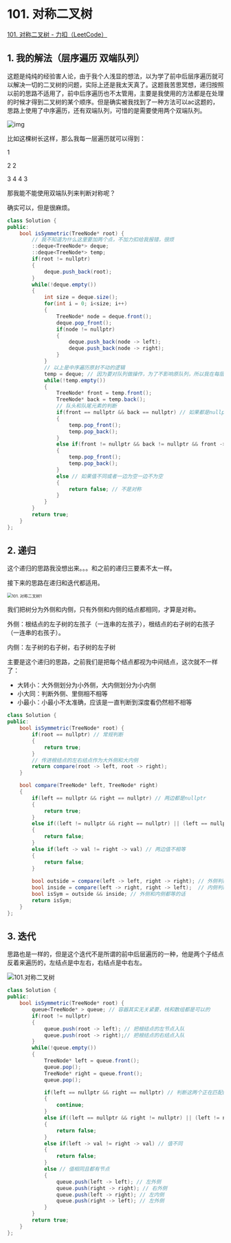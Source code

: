 # 101. 对称二叉树

[101. 对称二叉树 - 力扣（LeetCode）](https://leetcode.cn/problems/symmetric-tree/)



## 1. 我的解法（层序遍历 双端队列）

这题是纯纯的经验害人论，由于我个人浅显的想法，以为学了前中后层序遍历就可以解决一切的二叉树的问题，实际上还是我太天真了。这题我苦思冥想，递归按照以前的思路不适用了，前中后序遍历也不太管用，主要是我使用的方法都是在处理的时候才得到二叉树的某个顺序。但是确实被我找到了一种方法可以ac这题的，思路上使用了中序遍历，还有双端队列，可惜的是需要使用两个双端队列。

![img](https://assets.leetcode.com/uploads/2021/02/19/symtree1.jpg)

比如这棵树长这样，那么我每一层遍历就可以得到：

1

2 2

3 4 4 3

那我能不能使用双端队列来判断对称呢？

确实可以，但是很麻烦。

```c#
class Solution {
public:
    bool isSymmetric(TreeNode* root) {
        // 我不知道为什么这里要加两个点，不加力扣给我报错，很烦
        ::deque<TreeNode*> deque;
        ::deque<TreeNode*> temp;
        if(root != nullptr)
        {
            deque.push_back(root);
        }
        while(!deque.empty())
        {
            int size = deque.size();
            for(int i = 0; i<size; i++)
            {
                TreeNode* node = deque.front();
                deque.pop_front();
                if(node != nullptr)
                {
                    deque.push_back(node -> left);
                    deque.push_back(node -> right);
                }
            }
            // 以上是中序遍历原封不动的逻辑
            temp = deque; // 因为要对队列做操作，为了不影响原队列，所以我在每层遍历结束后就拷贝一次来做判断
            while(!temp.empty())
            {
                TreeNode* front = temp.front();
                TreeNode* back = temp.back();
                // 队头和队尾元素的判断
                if(front == nullptr && back == nullptr) // 如果都是nullptr，继续循环
                {
                    temp.pop_front();
                    temp.pop_back();
                } 
                else if(front != nullptr && back != nullptr && front -> val == back -> val) // 都存在且值相同
                {
                    temp.pop_front();
                    temp.pop_back();
                }
                else // 如果值不同或者一边为空一边不为空
                {
                    return false; // 不是对称
                }
            }
        }
        return true;
    }
};
```



## 2. 递归

这个递归的思路我没想出来。。。和之前的递归三要素不太一样。

接下来的思路在递归和迭代都适用。

<img src="https://img-blog.csdnimg.cn/20210203144624414.png" alt="101. 对称二叉树1" style="zoom:67%;" />

我们把树分为外侧和内侧，只有外侧和内侧的结点都相同，才算是对称。

外侧：根结点的左子树的左孩子（一连串的左孩子），根结点的右子树的右孩子（一连串的右孩子）。

内侧：左子树的右子树，右子树的左子树

主要是这个递归的思路，之前我们是把每个结点都视为中间结点，这次就不一样了：

- 大转小：大外侧划分为小外侧，大内侧划分为小内侧
- 小大同：判断外侧、里侧相不相等
- 小最小：小最小不太准确，应该是一直判断到深度看仍然相不相等

```c#
class Solution {
public:
    bool isSymmetric(TreeNode* root) {
        if(root == nullptr) // 常规判断
        {
            return true;
        }
        // 传进根结点的左右结点作为大外侧和大内侧
        return compare(root -> left, root -> right);
    }

    bool compare(TreeNode* left, TreeNode* right)
    {
        if(left == nullptr && right == nullptr) // 两边都是nullptr
        {
            return true;
        }
        else if((left != nullptr && right == nullptr) || (left == nullptr && right != nullptr))
        {
            return false;
        }
        else if(left -> val != right -> val) // 两边值不相等
        {
            return false;
        }
        
        bool outside = compare(left -> left, right -> right); // 外侧判断
        bool inside = compare(left -> right, right -> left);  // 内侧判断
        bool isSym = outside && inside; // 外侧和内侧都等的话
        return isSym;
    }
};
```





## 3. 迭代

思路也是一样的，但是这个迭代不是所谓的前中后层遍历的一种，他是两个子结点反着来遍历的，左结点是中左右，右结点是中右左。

![101.对称二叉树](https://tva1.sinaimg.cn/large/008eGmZEly1gnwcimlj8lg30hm0bqnpd.gif)

```c#
class Solution {
public:
    bool isSymmetric(TreeNode* root) {
        queue<TreeNode* > queue; // 容器其实无关紧要，栈和数组都是可以的
        if(root != nullptr)
        {
            queue.push(root -> left); // 把根结点的左节点入队
            queue.push(root -> right);// 把根结点的右结点入队
        }
        while(!queue.empty())
        {
            TreeNode* left = queue.front();
            queue.pop();
            TreeNode* right = queue.front();
            queue.pop();

            if(left == nullptr && right == nullptr) // 判断这两个正在匹配的结点是不是空，如果是空，有可能存在更深的
            {
                continue;
            }
            else if((left == nullptr && right != nullptr) || (left != nullptr && right == nullptr)) // 其中一个空
            {
                return false;
            }
            else if(left -> val != right -> val) // 值不同
            {
                return false;
            }
            else // 值相同且都有节点
            {
                queue.push(left -> left); // 左外侧
                queue.push(right -> right); // 右外侧
                queue.push(left -> right); // 左内侧
                queue.push(right -> left); // 左外侧
            }
        }
        return true;
    }
};
```



